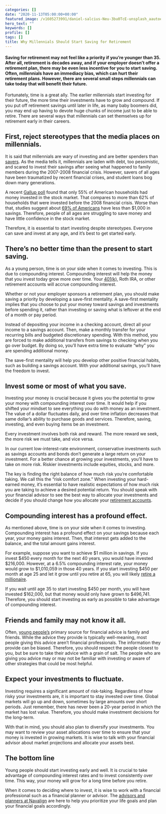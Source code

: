 ```yaml
---
categories: []
date: "2020-11-13T05:00:00+00:00"
featured_image: /v1605273991/daniel-salcius-Neu-3bu0TcE-unsplash_aautoe.jpg
hero_text: ""
keywords: []
profile: []
tags: []
title: Why Millennials Should Start Saving for Retirement
---
```

#### Saving for retirement may not feel like a priority if you’re younger than 35. After all, retirement is decades away, and if your employer doesn’t offer a retirement plan, there may be even less incentive for you to start saving. Often, millennials have an immediacy bias, which can hurt their retirement plans. However, there are several small steps millennials can take today that will benefit their future.

Fortunately, time is a great ally. The earlier millennials start investing for their future, the more time their investments have to grow and compound. If you put off retirement savings until later in life, as many baby boomers did, you may end up having to devote huge chunks of income just to be able to retire. There are several ways that millennials can set themselves up for retirement early in their careers.

## First, reject stereotypes that the media places on millennials.

It is said that millennials are wary of investing and are better spenders than [savers](https://navalign.com/updates/save-more-money-now-later/). As the media tells it, millennials are laden with debt, too pessimistic, and scared to invest their savings after seeing what happened to family members during the 2007-2008 financial crisis. However, savers of all ages have been traumatized by recent financial crises, and student loans bog down many generations.

A recent [Gallup poll](https://news.gallup.com/poll/266807/percentage-americans-owns-stock.aspx) found that only 55% of American households had money invested in the stock market. That compares to more than 62% of households that were invested before the 2008 financial crisis. Worse than that, studies suggest about [69% of Americans](https://www.gobankingrates.com/saving-money/savings-advice/americans-have-less-than-1000-in-savings/) have less than $1,000 in savings. Therefore, people of all ages are struggling to save money and have little confidence in the stock market.

Therefore, it is essential to start investing despite stereotypes. Everyone can save and invest at any age, and it’s best to get started early.

## There’s no better time than the present to start saving.

As a young person, time is on your side when it comes to investing. This is due to compounding interest. Compounding interest will help the money that you invest today grow more over time. Your [401(k),](https://navalign.com/updates/what-to-do-with-your-401-k-if-you-change-jobs/) Roth IRA, or other retirement accounts will accrue compounding interest.

Whether or not your employer sponsors a retirement plan, you should make saving a priority by developing a save-first mentality. A save-first mentality implies that you choose to put your money toward savings and investments before spending it, rather than investing or saving what is leftover at the end of a month or pay period.

Instead of depositing your income in a checking account, direct all your income to a savings account. Then, make a monthly transfer for your recurring bills and budgeted discretionary spending. With this method, you are forced to make additional transfers from savings to checking when you go over budget. By doing so, you’ll have extra time to evaluate “why” you are spending additional money.

The save-first mentality will help you develop other positive financial habits, such as building a savings account. With your additional savings, you’ll have the freedom to invest.

## Invest some or most of what you save.

Investing your money is crucial because it gives you the potential to grow your money with compounding interest over time. It would help if you shifted your mindset to see everything you do with money as an investment. The value of a dollar fluctuates daily, and over time inflation decreases that same dollar’s ability to purchase goods and services. Therefore, saving, investing, and even buying items be an investment.

Every investment involves both risk and reward. The more reward we seek, the more risk we must take, and vice versa.

In our current low-interest-rate environment, conservative investments such as savings accounts and bonds don’t generate a large return on your investment. For a better chance at growing your investments, you’ll have to take on more risk. Riskier investments include equities, stocks, and more.

The key is finding the right balance of how much risk you’re comfortable taking. We call this the “risk comfort zone.” When investing your hard-earned money, it’s essential to have realistic expectations of how much risk you are taking to achieve a desired potential return. You should speak with your financial advisor to see the best way to allocate your investments and decide if you should change how you allocate your [retirement accounts](https://navalign.com/updates/what-expenses-should-i-expect-to-change-in-retirement/).

## Compounding interest has a profound effect.

As mentioned above, time is on your side when it comes to investing. Compounding interest has a profound effect on your savings because each year, your money gains interest. Then, that interest gets added to the balance, and the total amount gains interest.

For example, suppose you want to achieve $1 million in savings. If you invest $450 every month for the next 40 years, you would have invested $216,000. However, at a 6.5% compounding interest rate, your money would grow to $1,010,059 in those 40 years. If you start investing $450 per month at age 25 and let it grow until you retire at 65, you will likely [retire a millionaire](https://navalign.com/updates/how-to-retire-before-60/).

If you wait until age 35 to start investing $450 per month, you will have invested $162,000, but that money would only have grown to $496,741. Therefore, you should start investing as early as possible to take advantage of compounding interest.

## Friends and family may not know it all.

Often, [young people’s](https://navalign.com/updates/how-to-help-your-kids-become-money-masters/) primary source for financial advice is family and friends. While the advice they provide is typically well-meaning, most people giving this advice aren’t financial professionals. The information they provide can be biased. Therefore, you should respect the people closest to you, but be sure to take their advice with a grain of salt. The people who are giving you advice may or may not be familiar with investing or aware of other strategies that could be most helpful.

## Expect your investments to fluctuate.

Investing requires a significant amount of risk-taking. Regardless of how risky your investments are, it is important to stay invested over time. Global markets will go up and down, sometimes by large amounts over short periods. Just remember, there has never been a 20-year period in which the market has lost value. Therefore, you should make investment decisions for the long-term.

With that in mind, you should also plan to diversify your investments. You may want to review your asset allocations over time to ensure that your money is invested in growing markets. It is wise to talk with your financial advisor about market projections and allocate your assets best.

## The bottom line

Young people should start investing early and well. It is crucial to take advantage of compounding interest rates and to invest consistently over time. This way, your money will grow for a long time before you retire.

When it comes to deciding where to invest, it is wise to work with a financial professional such as a financial planner or advisor. The [advisors and planners at Navalign](https://navalign.com/what-we-do/fiduciary-financial-planning/) are here to help you prioritize your life goals and plan your financial goals accordingly.